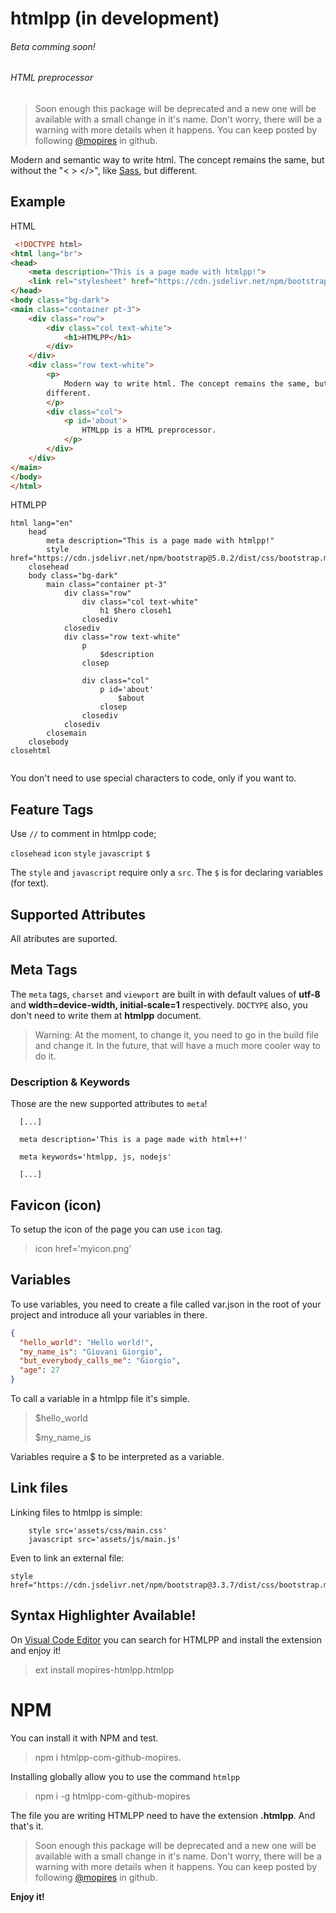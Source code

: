 # htmlpp (in development)
###### Beta comming soon!
###### HTML preprocessor

>Soon enough this package will be deprecated and a new one will be 
> available with a small change in it's name. Don't worry, there will be a warning with more details when it happens.
> You can keep posted by following <a href='https://github.com/mopires'>@mopires</a> in github.

Modern and semantic way to write html. The concept remains the same, but without the "&lt; > &lt;/>", like <a href='https://github.com/sass/sass'>Sass</a>, but different.

## Example

HTML
```html
 <!DOCTYPE html>
<html lang="br">
<head>
    <meta description="This is a page made with htmlpp!">
    <link rel="stylesheet" href="https://cdn.jsdelivr.net/npm/bootstrap@5.0.2/dist/css/bootstrap.min.css"/>
</head>
<body class="bg-dark">
<main class="container pt-3">
    <div class="row">
        <div class="col text-white">
            <h1>HTMLPP</h1>
        </div>
    </div>
    <div class="row text-white">
        <p>
            Modern way to write html. The concept remains the same, but without the "< > </>". It's like Sass, but
        different.
        </p>
        <div class="col">
            <p id='about'>
                HTMLpp is a HTML preprocessor.
            </p>
        </div>
    </div>
</main>
</body>
</html>

```

HTMLPP
```htmlpp
html lang="en"
    head
        meta description="This is a page made with htmlpp!"
        style href="https://cdn.jsdelivr.net/npm/bootstrap@5.0.2/dist/css/bootstrap.min.css"
    closehead
    body class="bg-dark"
        main class="container pt-3"
            div class="row"
                div class="col text-white"
                    h1 $hero closeh1
                closediv
            closediv
            div class="row text-white"
                p
                    $description
                closep

                div class="col"
                    p id='about'
                        $about
                    closep
                closediv
            closediv
        closemain
    closebody
closehtml
   
```

You don't need to use special characters to code, only if you want to.

## Feature Tags

 Use ``` // ``` to comment in htmlpp code;
 
```closehead```
```icon```
```style```
```javascript```
```$```

The ```style``` and ```javascript``` require only a ```src```.
The  ```$``` is for declaring variables (for text).

## Supported Attributes
All atributes are suported.

## Meta Tags

The ```meta``` tags, ```charset``` and ```viewport``` are built in with default values of __utf-8__ and __width=device-width, initial-scale=1__ respectively. ```DOCTYPE``` also, you don't need to write them at __htmlpp__ document.

> Warning: At the moment, to change it, you need to go in the build file and change it. In the future, that will have a much more cooler way to do it.

### Description & Keywords

Those are the new supported attributes to ```meta```!

```htmlpp
  [...]
  
  meta description='This is a page made with html++!'

  meta keywords='htmlpp, js, nodejs'

  [...]

```

## Favicon (icon)

To setup the icon of the page you can use ```icon``` tag. 

> icon href='myicon.png'

## Variables
To use variables, you need to create a file called var.json in the root of 
your project and introduce all your variables in there.

````json
{
  "hello_world": "Hello world!",
  "my_name_is": "Giovani Giorgio",
  "but_everybody_calls_me": "Giorgio",
  "age": 27
}
````

To call a variable in a htmlpp file it's simple. 

>$hello_world
> 
> $my_name_is

Variables require a $ to be interpreted as a variable. 

## Link files

Linking files to htmlpp is simple:

  ```htmlpp
      style src='assets/css/main.css'
      javascript src='assets/js/main.js'
  ```
Even to link an external file:
```htmlpp
style href="https://cdn.jsdelivr.net/npm/bootstrap@3.3.7/dist/css/bootstrap.min.css"
  ```

## Syntax Highlighter Available!

On [Visual Code Editor]("https://code.visualstudio.com/") you can search for HTMLPP and install the extension and enjoy it!

> ext install mopires-htmlpp.htmlpp


# NPM
You can install it with NPM and test.
>npm i htmlpp-com-github-mopires.
 
Installing globally allow you to use the command ```htmlpp```
>npm i -g htmlpp-com-github-mopires

The file you are writing HTMLPP need to have the extension __.htmlpp__.
And that's it.

>Soon enough this package will be deprecated and a new one will be
> available with a small change in it's name. Don't worry, there will be a warning with more details when it happens.
> You can keep posted by following <a href='https://github.com/mopires'>@mopires</a> in github.

__Enjoy it!__

